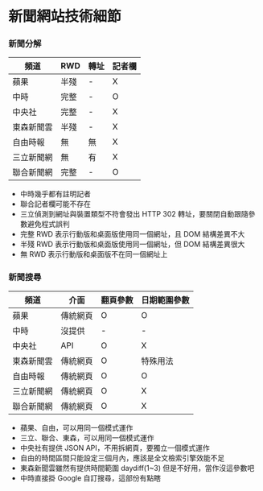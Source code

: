 # 新聞網站技術細節

### 新聞分解

頻道 | RWD | 轉址 | 記者欄
---- | ---- | ---- | ----
蘋果 | 半殘 | - | X
中時 | 完整 | - | O
中央社 | 完整 | - | X
東森新聞雲 | 半殘 | - | X
自由時報 | 無 | 無 | X
三立新聞網 | 無 | 有 | X
聯合新聞網 | 完整 | - | O

* 中時幾乎都有註明記者
* 聯合記者欄可能不存在
* 三立偵測到網址與裝置類型不符會發出 HTTP 302 轉址，要關閉自動跟隨參數避免程式誤判
* 完整 RWD 表示行動版和桌面版使用同一個網址，且 DOM 結構差異不大
* 半殘 RWD 表示行動版和桌面版使用同一個網址，但 DOM 結構差異很大
* 無 RWD 表示行動版和桌面版不在同一個網址上

### 新聞搜尋

頻道 | 介面 | 翻頁參數 | 日期範圍參數
---- | ---- | ---- | ----
蘋果 | 傳統網頁 | O | O
中時 | 沒提供 | - | -
中央社 | API | O | X
東森新聞雲 | 傳統網頁 | O | 特殊用法
自由時報 | 傳統網頁 | O | O
三立新聞網 | 傳統網頁 | O | X
聯合新聞網 | 傳統網頁 | O | X

* 蘋果、自由，可以用同一個模式運作
* 三立、聯合、東森，可以用同一個模式運作
* 中央社有提供 JSON API，不用拆網頁，要獨立一個模式運作
* 自由的時間區間只能設定三個月內，應該是全文檢索引擎效能不足
* 東森新聞雲雖然有提供時間範圍 daydiff(1~3) 但是不好用，當作沒這參數吧
* 中時直接掛 Google 自訂搜尋，這部份有點瞎
